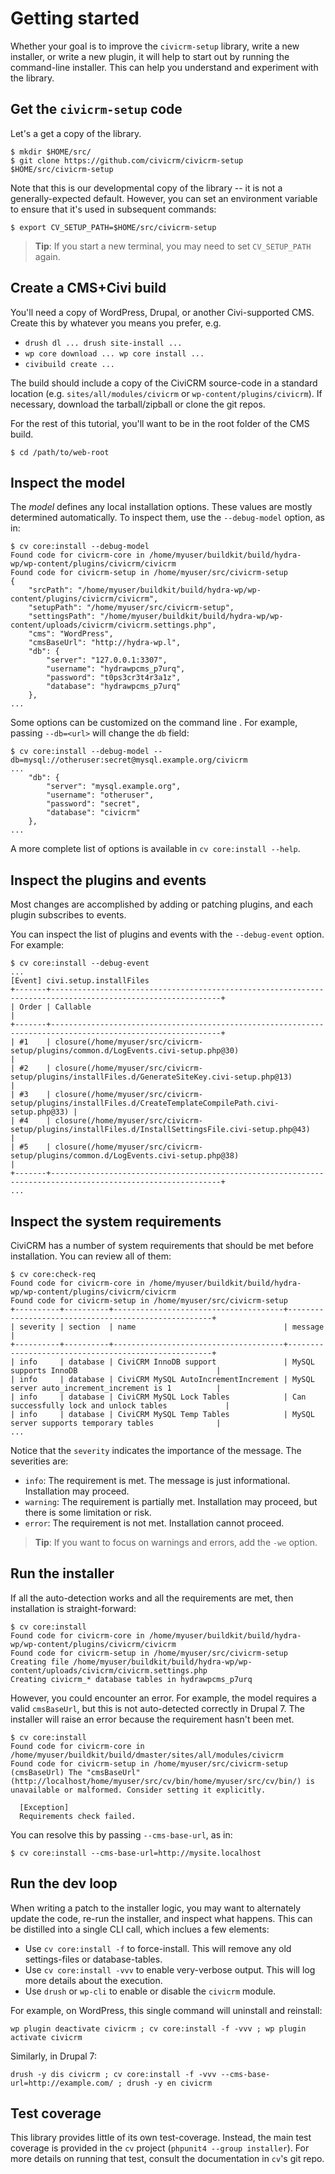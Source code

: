 # Getting started

Whether your goal is to improve the `civicrm-setup` library, write a new
installer, or write a new plugin, it will help to start out by running the
command-line installer. This can help you understand and experiment with
the library.

## Get the `civicrm-setup` code

Let's a get a copy of the library.

```
$ mkdir $HOME/src/
$ git clone https://github.com/civicrm/civicrm-setup $HOME/src/civicrm-setup
```

Note that this is our developmental copy of the library -- it is not a
generally-expected default. However, you can set an environment variable
to ensure that it's used in subsequent commands:

```
$ export CV_SETUP_PATH=$HOME/src/civicrm-setup 
```

> __Tip__: If you start a new terminal, you may need to set `CV_SETUP_PATH`
> again.

## Create a CMS+Civi build

You'll need a copy of WordPress, Drupal, or another Civi-supported CMS. 
Create this by whatever you means you prefer, e.g.

 * `drush dl ... drush site-install ...`
 * `wp core download ... wp core install ...`
 * `civibuild create ...`

The build should include a copy of the CiviCRM source-code in a standard
location (e.g. `sites/all/modules/civicrm` or `wp-content/plugins/civicrm`).
If necessary, download the tarball/zipball or clone the git repos.

For the rest of this tutorial, you'll want to be in the root folder of the
CMS build.

```
$ cd /path/to/web-root
```

## Inspect the model

The *model* defines any local installation options.  These values are mostly
determined automatically. To inspect them, use the `--debug-model` option, as in:

```
$ cv core:install --debug-model
Found code for civicrm-core in /home/myuser/buildkit/build/hydra-wp/wp-content/plugins/civicrm/civicrm
Found code for civicrm-setup in /home/myuser/src/civicrm-setup
{
    "srcPath": "/home/myuser/buildkit/build/hydra-wp/wp-content/plugins/civicrm/civicrm",
    "setupPath": "/home/myuser/src/civicrm-setup",
    "settingsPath": "/home/myuser/buildkit/build/hydra-wp/wp-content/uploads/civicrm/civicrm.settings.php",
    "cms": "WordPress",
    "cmsBaseUrl": "http://hydra-wp.l",
    "db": {
        "server": "127.0.0.1:3307",
        "username": "hydrawpcms_p7urq",
        "password": "t0ps3cr3t4r3a1z",
        "database": "hydrawpcms_p7urq"
    },
...
```

Some options can be customized on the command line . For example, passing `--db=<url>` will change the `db` field:

```
$ cv core:install --debug-model --db=mysql://otheruser:secret@mysql.example.org/civicrm
...
    "db": {
        "server": "mysql.example.org",
        "username": "otheruser",
        "password": "secret",
        "database": "civicrm"
    },
...
```

A more complete list of options is available in `cv core:install --help`.

## Inspect the plugins and events

Most changes are accomplished by adding or patching plugins, and each plugin subscribes to events.

You can inspect the list of plugins and events with the `--debug-event` option. For example:

```
$ cv core:install --debug-event
...
[Event] civi.setup.installFiles
+-------+------------------------------------------------------------------------------------------------------------+
| Order | Callable                                                                                                   |
+-------+------------------------------------------------------------------------------------------------------------+
| #1    | closure(/home/myuser/src/civicrm-setup/plugins/common.d/LogEvents.civi-setup.php@30)                       |
| #2    | closure(/home/myuser/src/civicrm-setup/plugins/installFiles.d/GenerateSiteKey.civi-setup.php@13)           |
| #3    | closure(/home/myuser/src/civicrm-setup/plugins/installFiles.d/CreateTemplateCompilePath.civi-setup.php@33) |
| #4    | closure(/home/myuser/src/civicrm-setup/plugins/installFiles.d/InstallSettingsFile.civi-setup.php@43)       |
| #5    | closure(/home/myuser/src/civicrm-setup/plugins/common.d/LogEvents.civi-setup.php@38)                       |
+-------+------------------------------------------------------------------------------------------------------------+
...
```

## Inspect the system requirements

CiviCRM has a number of system requirements that should be met before installation. You can review all of them:

```
$ cv core:check-req
Found code for civicrm-core in /home/myuser/buildkit/build/hydra-wp/wp-content/plugins/civicrm/civicrm
Found code for civicrm-setup in /home/myuser/src/civicrm-setup
+----------+----------+--------------------------------------+-----------------------------------------------------+
| severity | section  | name                                 | message                                             |
+----------+----------+--------------------------------------+-----------------------------------------------------+
| info     | database | CiviCRM InnoDB support               | MySQL supports InnoDB                               |
| info     | database | CiviCRM MySQL AutoIncrementIncrement | MySQL server auto_increment_increment is 1          |
| info     | database | CiviCRM MySQL Lock Tables            | Can successfully lock and unlock tables             |
| info     | database | CiviCRM MySQL Temp Tables            | MySQL server supports temporary tables              |
...
```

Notice that the `severity` indicates the importance of the message. The severities are:

* `info`: The requirement is met. The message is just informational. Installation may proceed.
* `warning`: The requirement is partially met. Installation may proceed, but there is some limitation or risk.
* `error`: The requirement is not met. Installation cannot proceed.

> __Tip__: If you want to focus on warnings and errors, add the `-we` option.

## Run the installer

If all the auto-detection works and all the requirements are met, then installation is straight-forward:

```
$ cv core:install
Found code for civicrm-core in /home/myuser/buildkit/build/hydra-wp/wp-content/plugins/civicrm/civicrm
Found code for civicrm-setup in /home/myuser/src/civicrm-setup
Creating file /home/myuser/buildkit/build/hydra-wp/wp-content/uploads/civicrm/civicrm.settings.php
Creating civicrm_* database tables in hydrawpcms_p7urq
```

However, you could encounter an error.  For example, the model requires a valid `cmsBaseUrl`, but this
is not auto-detected correctly in Drupal 7. The installer will raise an error because the requirement
hasn't been met.

```
$ cv core:install
Found code for civicrm-core in /home/myuser/buildkit/build/dmaster/sites/all/modules/civicrm
Found code for civicrm-setup in /home/myuser/src/civicrm-setup
(cmsBaseUrl) The "cmsBaseUrl" (http://localhost/home/myuser/src/cv/bin/home/myuser/src/cv/bin/) is unavailable or malformed. Consider setting it explicitly.
                              
  [Exception]                 
  Requirements check failed.  
```

You can resolve this by passing `--cms-base-url`, as in:

```
$ cv core:install --cms-base-url=http://mysite.localhost
```

## Run the dev loop

When writing a patch to the installer logic, you may want to alternately
update the code, re-run the installer, and inspect what happens. This
can be distilled into a single CLI call, which inclues a few elements:

* Use `cv core:install -f` to force-install. This will remove any old settings-files or database-tables.
* Use `cv core:install -vvv` to enable very-verbose output. This will log more details about the execution.
* Use `drush` or `wp-cli` to enable or disable the `civicrm` module.

For example, on WordPress, this single command will uninstall and reinstall:

```
wp plugin deactivate civicrm ; cv core:install -f -vvv ; wp plugin activate civicrm
```

Similarly, in Drupal 7:

```
drush -y dis civicrm ; cv core:install -f -vvv --cms-base-url=http://example.com/ ; drush -y en civicrm
```

## Test coverage

This library provides little of its own test-coverage.  Instead, the main
test coverage is provided in the `cv` project (`phpunit4 --group installer`).
For more details on running that test, consult the documentation in `cv`'s git repo.
